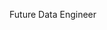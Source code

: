 Future Data Engineer

<!---
FranTempra/FranTempra is a ✨ special ✨ repository because its `README.md` (this file) appears on your GitHub profile.
You can click the Preview link to take a look at your changes.
--->
